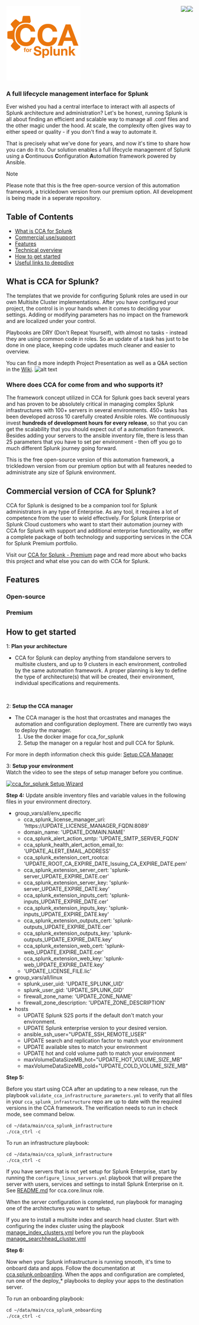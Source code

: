 ![alt text](https://github.com/Adler-Alexander/dev/blob/main/docs/img/CCAforSplunk_orange.png)
<img align="right" src="https://badgen.net/badge/Latest%20Premium%20Version/2023.3.1/green?icon=github"><img align="right" src="https://badgen.net/badge/Latest%20Release/2023.2.2/green?icon=github">
### A full lifecycle management interface for Splunk

Ever wished you had a central interface to interact with all aspects of Splunk architecture and administration? 
Let's be honest, running Splunk is all about finding an efficient and scalable way to manage all .conf files and the other magic under the hood. At scale, the complexity often gives way to either speed or quality - if you don't find a way to automate it.

That is precisely what we've done for years, and now it's time to share how you can do it to. Our solution enables a full lifecycle management of Splunk using a **C**ontinuous **C**onfiguration **A**utomation framework powered by Ansible.

>[!NOTE]
> Please note that this is the free open-source version of this automation framework, a trickledown version from our premium option. All development is being made in a seperate repository.


## Table of Contents
- [What is CCA for Splunk](#what-is-cca-for-splunk)
- [Commercial use/support](#commercial-version-of-cca-for-splunk)
- [Features](#features)
- [Technical overview](#technical-overview)
- [How to get started](#how-to-get-started)
- [Useful links to deepdive](#Deep-dive)

## What is CCA for Splunk? 
The templates that we provide for configuring Splunk roles are used in our own Multisite Cluster implementations. After you have configured your project, the control is in your hands when it comes to deciding your settings. Adding or modifying parameters has no impact on the framework and are localized under your control.

Playbooks are DRY (Don't Repeat Yourself), with almost no tasks - instead they are using common code in roles. So an update of a task has just to be done in one place, keeping code updates much cleaner and easier to overview.

You can find a more indepth Project Presentation as well as a Q&A section in the [Wiki](https://github.com/innovationfleet/cca_for_splunk/wiki).
![alt text](https://www.orangecyberdefense.com/fileadmin/_processed_/d/8/csm_Splunk_vs_2_45d2f9bce5.png)

### Where does CCA for come from and who supports it?

The framework concept utilized in CCA for Splunk goes back several years and has proven to be absolutely critical in managing complex Splunk infrastructures with 100+ servers in several environments. 450+ tasks has been developed across 10 carefully created Ansible roles. We continuously invest **hundreds of development hours for every release**, so that you can get the scalability that you should expect out of a automation framework.
Besides adding your servers to the ansible inventory file, there is less than 25 parameters that you have to set per environment - then off you go to much different Splunk journey going forward.

This is the free open-source version of this automation framework, a trickledown version from our premium option but with all features needed to administrate any size of Splunk environment.



## Commercial version of CCA for Splunk? 
CCA for Splunk is designed to be a companion tool for Splunk administrators in any type of Enterprise. As any tool, it requires a lot of competence from the user to wield effectively. For Splunk Enterprise or Splunk Cloud customers who want to start their automation journey with CCA for Splunk with support and additional enterprise functionality, we offer a complete package of both technology and supporting services in the CCA for Splunk Premium portfolio.

Visit our [CCA for Splunk - Premium](https://www.orangecyberdefense.com/se/cca-for-splunk) page and read more about who backs this project and what else you can do with CCA for Splunk.


## Features
### Open-source
### Premium


## How to get started
1: **Plan your architecture**

  - CCA for Splunk can deploy anything from standalone servers to multisite clusters, and up to 9 clusters in each environment, controlled by the same automation framework. A proper planning is key to define the type of architecture(s) that will be created, their environment, individual specifications and requirements.
  <br>

2: **Setup the CCA manager**

  - The CCA manager is the host that orcastrates and manages the automation and configuration deployment.
    There are currently two ways to deploy the manager. 
      1. Use the docker image for cca_for_splunk
      2. Setup the manager on a regular host and pull CCA for Splunk. 

For more in depth information check this guide: [Setup CCA Manager](/docs/SetupCCAManager.md)
<br>

3: **Setup your environment**<br>
  Watch the video to see the steps of setup manager before you continue.

[![cca_for_splunk Setup Wizard](https://asciinema.org/a/567633.svg)](https://asciinema.org/a/567633)




**Step 4:**  Update ansible inventory files and variable values in the following files in your environment directory.

* group_vars/all/env_specific
  * cca_splunk_license_manager_uri: 'https://UPDATE_LICENSE_MANAGER_FQDN:8089'
  * domain_name: 'UPDATE_DOMAIN.NAME'
  * cca_splunk_alert_action_smtp: 'UPDATE_SMTP_SERVER_FQDN'
  * cca_splunk_health_alert_action_email_to: 'UPDATE_ALERT_EMAIL_ADDRESS'
  * cca_splunk_extension_cert_rootca: 'UPDATE_ROOT_CA_EXPIRE_DATE_Issuing_CA_EXPIRE_DATE.pem'
  * cca_splunk_extension_server_cert: 'splunk-server_UPDATE_EXPIRE_DATE.cer'
  * cca_splunk_extension_server_key: 'splunk-server_UPDATE_EXPIRE_DATE.key'
  * cca_splunk_extension_inputs_cert: 'splunk-inputs_UPDATE_EXPIRE_DATE.cer'
  * cca_splunk_extension_inputs_key: 'splunk-inputs_UPDATE_EXPIRE_DATE.key'
  * cca_splunk_extension_outputs_cert: 'splunk-outputs_UPDATE_EXPIRE_DATE.cer'
  * cca_splunk_extension_outputs_key: 'splunk-outputs_UPDATE_EXPIRE_DATE.key'
  * cca_splunk_extension_web_cert: 'splunk-web_UPDATE_EXPIRE_DATE.cer'
  * cca_splunk_extension_web_key: 'splunk-web_UPDATE_EXPIRE_DATE.key'
  * 'UPDATE_LICENSE_FILE.lic'
* group_vars/all/linux
  * splunk_user_uid: 'UPDATE_SPLUNK_UID'
  * splunk_user_gid: 'UPDATE_SPLUNK_GID'
  * firewall_zone_name: 'UPDATE_ZONE_NAME'
  * firewall_zone_description: 'UPDATE_ZONE_DESCRIPTION'
* hosts
  * UPDATE Splunk S2S ports if the default don't match your environment.
  * UPDATE Splunk enterprise version to your desired version.
  * ansible_ssh_user="UPDATE_SSH_REMOTE_USER"
  * UPDATE search and replication factor to match your environment
  * UPDATE available sites to match your environment
  * UPDATE hot and cold volume path to match your environment
  * maxVolumeDataSizeMB_hot="UPDATE_HOT_VOLUME_SIZE_MB"
  * maxVolumeDataSizeMB_cold="UPDATE_COLD_VOLUME_SIZE_MB"

**Step 5:**

Before you start using CCA after an updating to a new release, run the playbook `validate_cca_infrastructure_parameters.yml` to verify that all files in your `cca_splunk_infrastructure` repo are up to date with the required versions in the CCA framework. The verification needs to run in check mode, see command below.

```
cd ~/data/main/cca_splunk_infrastructure
./cca_ctrl -c
```

To run an infrastructure playbook:
```
cd ~/data/main/cca_splunk_infrastructure
./cca_ctrl -c
```



If you have servers that is not yet setup for Splunk Enterprise, start by running the `configure_linux_servers.yml` playbook that will prepare the server with users, services and settings to install Splunk Enterprise on it. See [README.md](/roles/cca.core.linux/README.md)
for cca.core.linux role.

When the server configuration is completed, run playbook for managing one of the architectures you want to setup.

If you are to install a multisite index and search head cluster. Start with configuring the index cluster using the playbook [manage_index_clusters.yml](/playbooks/manage_index_clusters.yml) before you run the playbook [manage_searchhead_cluster.yml](/playbooks/manage_searchhead_clusters.yml)

**Step 6:**

Now when your Splunk infrastructure is running smooth, it's time to onboard data and apps. Follow the documentation at [cca.splunk.onboarding](/roles/cca.splunk.onboarding/README.md). When the apps and configuration are completed, run one of the deploy_* playbooks to deploy your apps to the destination server.

To run an onboarding playbook:
```
cd ~/data/main/cca_splunk_onboarding
./cca_ctrl -c
```

